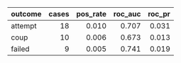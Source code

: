 |outcome | cases| pos_rate| roc_auc| roc_pr|
|:-------|-----:|--------:|-------:|------:|
|attempt |    18|    0.010|   0.707|  0.031|
|coup    |    10|    0.006|   0.673|  0.013|
|failed  |     9|    0.005|   0.741|  0.019|
